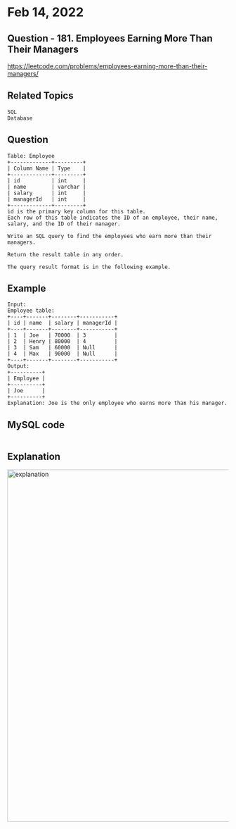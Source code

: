 # Feb 14, 2022
## Question - 181. Employees Earning More Than Their Managers
https://leetcode.com/problems/employees-earning-more-than-their-managers/


## Related Topics
    SQL
    Database

## Question

    Table: Employee
    +-------------+---------+
    | Column Name | Type    |
    +-------------+---------+
    | id          | int     |
    | name        | varchar |
    | salary      | int     |
    | managerId   | int     |
    +-------------+---------+
    id is the primary key column for this table.
    Each row of this table indicates the ID of an employee, their name, salary, and the ID of their manager.

    Write an SQL query to find the employees who earn more than their managers.

    Return the result table in any order.

    The query result format is in the following example.


## Example
    Input: 
    Employee table:
    +----+-------+--------+-----------+
    | id | name  | salary | managerId |
    +----+-------+--------+-----------+
    | 1  | Joe   | 70000  | 3         |
    | 2  | Henry | 80000  | 4         |
    | 3  | Sam   | 60000  | Null      |
    | 4  | Max   | 90000  | Null      |
    +----+-------+--------+-----------+
    Output: 
    +----------+
    | Employee |
    +----------+
    | Joe      |
    +----------+
    Explanation: Joe is the only employee who earns more than his manager.

## MySQL code
```

```

## Explanation
<img width="800" alt="explanation" src="https://user-images.githubusercontent.com/59908525/153914528-b0c394bb-17be-42b7-8c13-5a3b82c2fe5a.PNG">
